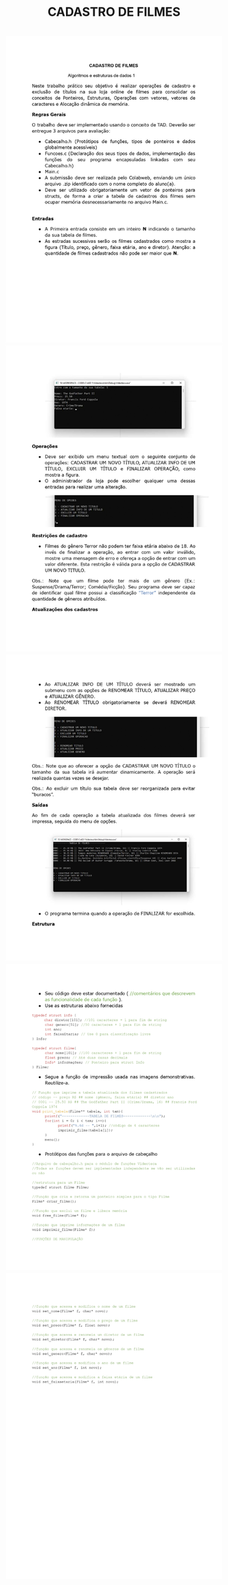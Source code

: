 <h1 align="center">CADASTRO DE FILMES<h1>

<img src="./assets/CADASTRO%20DE%20FILMES%202022_page-0001.jpg">
<img src="./assets/CADASTRO%20DE%20FILMES%202022_page-0002.jpg">
<img src="./assets/CADASTRO%20DE%20FILMES%202022_page-0003.jpg">
<img src="./assets/CADASTRO%20DE%20FILMES%202022_page-0004.jpg">
<img src="./assets/CADASTRO%20DE%20FILMES%202022_page-0005.jpg">
